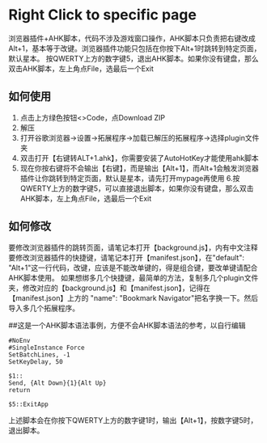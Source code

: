 # Right Click to specific page

浏览器插件+AHK脚本，代码不涉及游戏窗口操作，AHK脚本只负责把右键改成Alt+1，基本等于改键。浏览器插件功能只包括在你按下Alt+1时跳转到特定页面，默认星本。
按QWERTY上方的数字键5，退出AHK脚本。如果你没有键盘，那么双击AHK脚本，左上角点File，选最后一个Exit

## 如何使用

1. 点击上方绿色按钮<>Code，点Download ZIP
2. 解压
3. 打开谷歌浏览器→设置→拓展程序→加载已解压的拓展程序→选择plugin文件夹
4. 双击打开【右键转ALT+1.ahk】，你需要安装了AutoHotKey才能使用ahk脚本
5. 现在你按右键将不会输出【右键】，而是输出【Alt+1】，而Alt+1会触发浏览器插件让你跳转到特定页面，默认是星本，请先打开mypage再使用
6.按QWERTY上方的数字键5，可以直接退出脚本，如果你没有键盘，那么双击AHK脚本，左上角点File，选最后一个Exit

## 如何修改
要修改浏览器插件的跳转页面，请笔记本打开【background.js】，内有中文注释
要修改浏览器插件的快捷键，请笔记本打开【manifest.json】，在"default": "Alt+1"这一行代码，改键，应该是不能改单键的，得是组合键，要改单键请配合AHK脚本使用。
如果想绑多几个快捷键，最简单的方法，复制多几个plugin文件夹，修改对应的【background.js】和【manifest.json】，记得在【manifest.json】上方的 "name": "Bookmark Navigator"把名字换一下。然后导入多几个拓展程序。

##这是一个AHK脚本语法事例，方便不会AHK脚本语法的参考，以自行编辑
```
#NoEnv
#SingleInstance Force
SetBatchLines, -1
SetKeyDelay, 50

$1::
Send, {Alt Down}{1}{Alt Up}
return

$5::ExitApp
```
上述脚本会在你按下QWERTY上方的数字键1时，输出【Alt+1】，按数字键5时，退出脚本。
